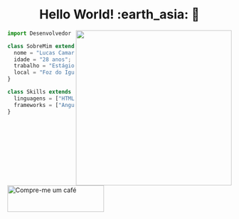 <h1 align= "center"><b>Hello World! :earth_asia:  🖖 </b></h1>

<img src="https://raw.githubusercontent.com/MicaelliMedeiros/micaellimedeiros/master/image/computer-illustration.png" min-width="350px" max-width="350px" width="350px" align="right">

```js
import Desenvolvedor from "LcamargodaSilva";

class SobreMim extends Desenvolvedor {
  nome = "Lucas Camargo da Silva";
  idade = "28 anos";
  trabalho = "Estágio de TI na FozPrev";
  local = "Foz do Iguaçu PR";
}

class Skills extends Desenvolvedor {
  linguagens = ["HTML, CSS, JAVASCRIPT, JAVA"];
  frameworks = ["Angular, Bootstrap, Spring"];
}
```

<a href="https://www.buymeacoffee.com/app/lcamargodasilva" target="_blank">
  <img src="https://cdn.buymeacoffee.com/buttons/v2/default-yellow.png" alt="Compre-me um café" style="height: 60px !important; width: 217px !important;">
</a>
